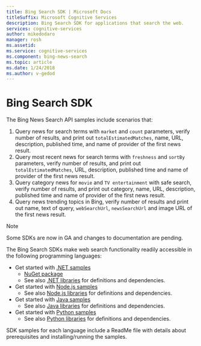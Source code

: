 ```yaml
---
title: Bing Search SDK | Microsoft Docs
titleSuffix: Microsoft Cognitive Services
description: Bing Search SDK for applications that search the web.
services: cognitive-services
author: mikedodaro
manager: rosh
ms.assetid: 
ms.service: cognitive-services
ms.component: bing-news-search
ms.topic: article
ms.date: 1/24/2018
ms.author: v-gedod
---
```

# Bing Search SDK
The Bing News Search API samples include scenarios that:
1. Query news for search terms with `market` and `count` parameters, verify number of results, and print out `totalEstimatedMatches`, name, URL, description, published time, and name of provider of the first news result.
2. Query most recent news for search terms with `freshness` and `sortBy` parameters, verify number of results, and print out `totalEstimatedMatches`, URL, description, published time and name of provider of the first news result.
3. Query category news for `movie` and `TV entertainment` with safe search, verify number of results, and print out category, name, URL, description, published time and name of provider of the first news result.
4. Query news trending topics in Bing, verify number of results and print out name, text of query, `webSearchUrl`, `newsSearchUrl` and image URL of the first news result.

> [!NOTE] 
> Some SDKs are now in GA and changes to documentation are pending. 

The Bing Search SDKs make web search functionality readily accessible in the following programming languages:
* Get started with [.NET samples](https://github.com/Azure-Samples/cognitive-services-dotnet-sdk-samples/tree/master/BingSearchv7)
    * [NuGet package](https://www.nuget.org/packages/Microsoft.Azure.CognitiveServices.Search.NewsSearch/1.2.0)
    * See also [.NET libraries](https://github.com/Azure/azure-sdk-for-net/tree/psSdkJson6/src/SDKs/CognitiveServices/dataPlane/Search/BingNewsSearch) for definitions and dependencies.
* Get started with [Node.js samples](https://github.com/Azure-Samples/cognitive-services-node-sdk-samples) 
    * See also [Node.js libraries](https://github.com/Azure/azure-sdk-for-node/tree/master/lib/services/newsSearch) for definitions and dependencies.
* Get started with [Java samples](https://github.com/Azure-Samples/cognitive-services-java-sdk-samples) 
    * See also [Java libraries](https://github.com/Azure/azure-sdk-for-java/tree/master/cognitiveservices/azure-newssearch) for definitions and dependencies.
* Get started with [Python samples](https://github.com/Azure-Samples/cognitive-services-python-sdk-samples) 
    * See also [Python libraries](https://github.com/Azure/azure-sdk-for-python/tree/master/azure-cognitiveservices-search-newssearch) for definitions and dependencies.

SDK samples for each language include a ReadMe file with details about prerequisites and installing/running the samples.